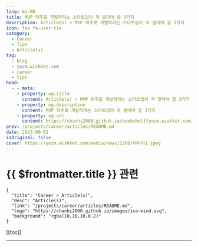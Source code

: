 ```yaml
---
lang: ko-KR
title: MVP 외주로 개발하려는 스타트업이 꼭 알아야 할 3가지
description: Article(s) > MVP 외주로 개발하려는 스타트업이 꼭 알아야 할 3가지
icon: fas fa-user-tie
category: 
  - Career
  - Tips
  - Article(s)
tag: 
  - blog
  - yozm.wishket.com
  - career
  - tips
head:
  - - meta:
    - property: og:title
      content: Article(s) > MVP 외주로 개발하려는 스타트업이 꼭 알아야 할 3가지
    - property: og:description
      content: MVP 외주로 개발하려는 스타트업이 꼭 알아야 할 3가지
    - property: og:url
      content: https://chanhi2000.github.io/bookshelf/yozm.wishket.com/2208.html
prev: /projects/career/articles/README.md
date: 2023-09-01
isOriginal: false
cover: https://yozm.wishket.com/media/news/2208/이미지1.jpeg
---
```


# {{ $frontmatter.title }} 관련

```component VPCard
{
  "title": "Career > Article(s)",
  "desc": "Article(s)",
  "link": "/projects/career/articles/README.md",
  "logo": "https://chanhi2000.github.io/images/ico-wind.svg",
  "background": "rgba(10,10,10,0.2)"
}
```

[[toc]]

---

<SiteInfo
  name="MVP 외주로 개발하려는 스타트업이 꼭 알아야 할 3가지 | 요즘IT"
  desc="투자자와 약속한 데드라인이 1달 남짓 남은 시점. 데얼스는 다급하게 IT 외주 중개 플랫폼 위시켓을 찾아왔습니다. 다행히 위시켓에서 실력 있는 개발사를 만나 무사히 론칭 일을 맞췄죠. MVP 제작 이후 운영을 위한 인수인계까지 완벽하게 마쳤고요. 실패와 성공, 완전히 다른 두 경험을 통해 데얼스는 교훈을 얻었습니다. 스타트업 MVP 개발 외주, 제대로 하려면 명심해야 할 3가지! 데얼스 백엔드 개발자 김순태 님에게 들어봤습니다."
  url="https://yozm.wishket.com/magazine/detail/2208/"
  logo="https://yozm.wishket.com/favicon.ico"
  preview="https://yozm.wishket.com/media/news/2208/이미지1.jpeg"/>

<!-- TODO: 작성 -->

